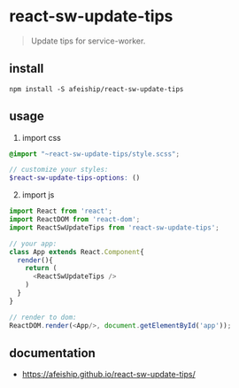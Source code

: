 # react-sw-update-tips
> Update tips for service-worker.

## install
```shell
npm install -S afeiship/react-sw-update-tips
```

## usage
1. import css
  ```scss
  @import "~react-sw-update-tips/style.scss";

  // customize your styles:
  $react-sw-update-tips-options: ()
  ```
2. import js
  ```js
  import React from 'react';
  import ReactDOM from 'react-dom';
  import ReactSwUpdateTips from 'react-sw-update-tips';
  
  // your app:
  class App extends React.Component{
    render(){
      return (
        <ReactSwUpdateTips />
      )
    }
  }

  // render to dom:
  ReactDOM.render(<App/>, document.getElementById('app'));
  ```

## documentation
- https://afeiship.github.io/react-sw-update-tips/
